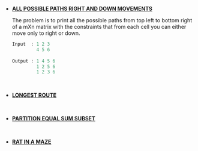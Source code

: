 * __[ALL POSSIBLE PATHS RIGHT AND DOWN MOVEMENTS](https://github.com/ashish25-bit/data-structure-algorithms/blob/master/Backtracking/All-Possible-Path(Right-Bottom-Movement).cpp)__
    
    The problem is to print all the possible paths from top left to bottom right of a mXn matrix with the constraints that from each cell you can either move only to right or down.

    ```CPP
    Input  : 1 2 3
             4 5 6
             
    Output : 1 4 5 6
             1 2 5 6
             1 2 3 6
    ```

<br>

* __[LONGEST ROUTE](https://github.com/ashish25-bit/data-structure-algorithms/blob/master/Backtracking/Longest-Route.cpp)__
<br>

* __[PARTITION EQUAL SUM SUBSET](https://github.com/ashish25-bit/data-structure-algorithms/blob/master/Backtracking/Partition-Equal-Subset-Sum.js)__
<br>

* __[RAT IN A MAZE](https://github.com/ashish25-bit/data-structure-algorithms/blob/master/Backtracking/Rat-In-A-Maze.cpp)__
<br>
